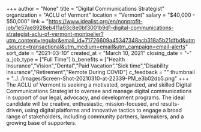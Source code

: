 +++
author = "None"
title = "Digital Communications Strategist"
organization = "ACLU of Vermont"
location = "Vermont"
salary = "$40,000 - $50,000"
link = "https://www.idealist.org/en/nonprofit-job/1e57ae8928eb411a93c8e0bf3001b9d1-digital-communications-strategist-aclu-of-vermont-montpelier?utm_content=regular&email_id=71726609a45347348acb318a5b21dfbd&utm_source=transactional&utm_medium=email&utm_campaign=email-alerts"
sort_date = "2021-03-10"
created_at = "March 10, 2021"
closing_date = "-"
a_job_type = ["Full Time"]
b_benefits = ["Health Insurance","Vision","Dental","Paid Vacation","Sick time","Disability insurance","Retirement","Remote During COVID"]
c_feedback = ""
thumbnail = "../../images/Screen-Shot-20210310-at-22339-PM_e3b02db5.png"
+++
The ACLU of Vermont is seeking a motivated, organized, and skilled Digital Communications Strategist to oversee and manage digital communications in support of our legal, advocacy, and development programs. The ideal candidate will be creative, enthusiastic, mission-focused, and results-driven, using digital platforms and innovative tactics to engage a broad range of stakeholders, including community partners, lawmakers, and a growing base of supporters.